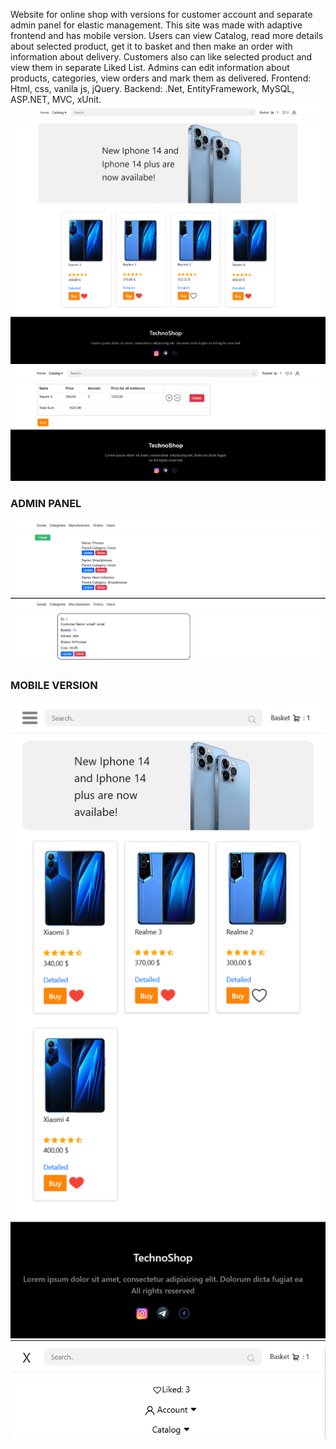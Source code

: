 
Website for online  shop with versions for customer account and separate admin panel for elastic management. This site was made with adaptive frontend and has mobile version.
Users can view Catalog, read more details about selected product, get it to basket and then make an order with information about delivery. Customers also can like selected product and view them in separate Liked List.
Admins can edit information about products, categories, view orders and mark them as delivered.
Frontend: Html, css, vanila js, jQuery.
Backend: .Net, EntityFramework, MySQL, ASP.NET, MVC, xUnit.
![1img](Attachments/ShopProject_1img.png)
![1img](Attachments/ShopProject_2img.png)
### ADMIN PANEL
![1img](Attachments/ShopProject_4img.png)
![1img](Attachments/ShopProject_3img.png)
### MOBILE VERSION
![1img](Attachments/ShopProject_5img.png)
![1img](Attachments/ShopProject_6img.png)
